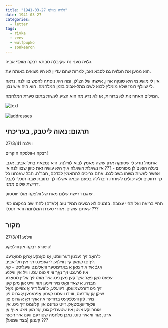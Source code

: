 ```yaml
---
title: "גלויה מוולף 1941-03-27"
date: 1941-03-27
categories:
  - letter
tags:
  - rivka
  - zeev
  - wulfpupko
  - sonkearon
---
```


גלויה מעניינת שקיבלה סבתא רבקה מוולף אביה.

הוא ממען את הגלויה גם לסבא זאב, למרות שהם עדיין לא היו נשואים באותה עת.

אין לי מושג מי היא סונקה ארון, אישתו של הצ'לן, ומה היא ניסתה לחפש בווילנה.
נראה לי שוולף רומז שלא מומלץ לבוא לשם מתל-אביב בזמן המלחמה. הוא היה איש נבון.

המילים האחרונות לא ברורות, אז לא נדע מה הוא הציע לעשות בתום סערת המלחמה.

![text](/pupko-papers/assets/images/1941-03-27-content.jpg)

![addresses](/pupko-papers/assets/images/1941-03-27-addresses.jpg)

## תרגום: נאוה ליטבק, בעריכתי
ווילנה 27/3/41

רבקה ו-וולפקה היקרים!

אתמול נודע לי שסונקה ארון עושה מאמץ לבוא לווילנה. היא נמצאת בתל-אביב.
אגב, בעלה הוא צ'לן מפורסם - ??? אז נשאלת השאלה איך היא עושה זאת כיוון שבווילנה
אי אפשר לעשות משהו בשבילכם. אתם צריכים להתאמץ לבדכם, חבר'ה.
חבל שאנחנו כל כך רחוקים ולא יכולים לשוחח. ריבה'לה בפעם הבאה אשלח לך כתובת שבה
תוכלי לקבל דרישת שלום ממני.

יש גם דרישת שלום מאח של וולפקה מולדיווסטוק.

תהיי בריאה ואל תהיי עצובה. בזמנים לא רגועים תמיד טוב (לאדם) להתיישב במקומו כפי שאתם
עושים. אחרי סערת המלחמה ודאי תוכלו ???

## מקור
ווילנע 27/3/41  

טייַערע רבקה און ווולפקע!

כ'האׇב זיך נעכטן דערוווּסט, אַז סאׇנקע אַראׇן סטאַרעט  
זיך צו קומען קיין ווילנע. זי געפֿינט זיך אין תל-אביב.  
אַגבֿ איז איר מאַן אַ באַרימטער וויאׇלענט שעליסט – קא  
איז פֿרעגט זיך נאׇך ווי זי טוט עס. ווײַל אין ווילנע  
עפּעס טאׇן פֿאַר אייַך קען מען ניט. איר מוזט זיך אַליין סטאַרע  
חֶברֶה. אַ שאׇד וואׇס מיר זײַנען אַזוי ווײַט און מען קען  
זיך ניט דורכשמועסן. ריוועלע, כ'וועל דיר אַ צווייטן מאׇל  
שיקן אַן אַדרעס, וווּ דו וועסט קענען אׇפּנעמען אַ גרוס פֿון  
מיר. פֿון וועלפֿקעס ברודער איז אויך דאׇ אַ גרוס פֿון  
וולאׇדיוואׇסטאׇק. זײַט געזונט און קלעמט זיך ניט. אין  
אומרויִקע צײַטן איז שטענדיק גוט, אַז מען זיצט אויף אַן  
אׇרט, אַזוי ווי איר טוט. נאׇכן מלחמה שטורעם וועט איר זיכער  
[בצד שמאל] קענען ???  

